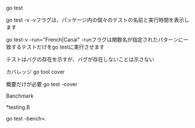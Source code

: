 
go test

go test -v
-vフラグは、パッケージ内の個々のテストの名前と実行時間を表示します

go test-v -run="French|Canal"
-runフラグは関数名が指定されたパターンに一致するテストだけをgo testに実行させます

テストはバグの存在を示すが、バグが存在しないことは示さない

カバレッジ
go tool cover 

概要だけが必要
go test -cover

Banchmark

*testing.B

go test -bench=.



